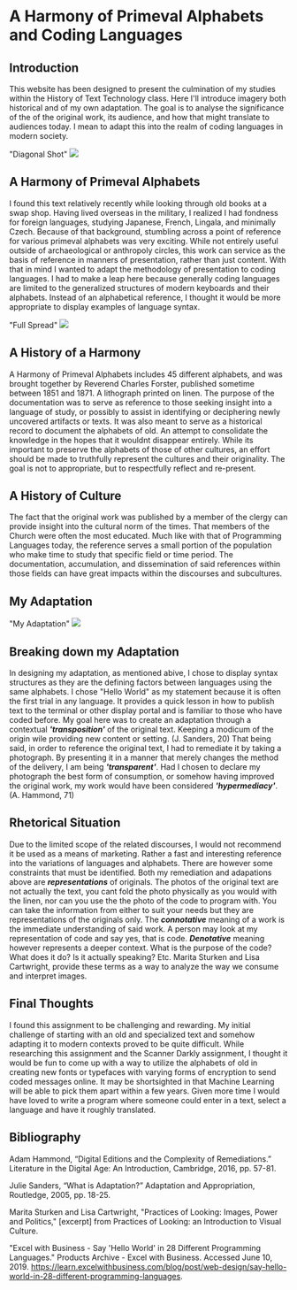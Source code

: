 # A Harmony of Primeval Alphabets and Coding Languages

## Introduction
This website has been designed to present the culmination of my studies within the History of Text Technology class. Here I'll introduce imagery both historical and of my own adaptation. The goal is to analyse the significance of the of the original work, its audience, and how that might translate to audiences today. I mean to adapt this into the realm of coding languages in modern society. 

<div id="container"> "Diagonal Shot"
    <img src="LINKURL.jpg">
    </div>

## A Harmony of Primeval Alphabets
I found this text relatively recently while looking through old books at a swap shop. Having lived overseas in the military, I realized I had fondness for foreign languages, studying Japanese, French, Lingala, and minimally Czech. Because of that background, stumbling across a point of reference for various primeval alphabets was very exciting. While not entirely useful outside of archaeological or anthropoly circles, this work can service as the basis of reference in manners of presentation, rather than just content. With that in mind I wanted to adapt the methodology of presentation to coding languages. I had to make a leap here because generally coding languages are limited to the generalized structures of modern keyboards and their alphabets. Instead of an alphabetical reference, I thought it would be more appropriate to display examples of language syntax. 

<div id="container"> "Full Spread"
    <img src="LINKURL.jpg">
    </div>

## A History of a Harmony
A Harmony of Primeval Alphabets includes 45 different alphabets, and was brought together by Reverend Charles Forster, published sometime between 1851 and 1871. A lithograph printed on linen. The purpose of the documentation was to serve as reference to those seeking insight into a language of study, or possibly to assist in identifying or deciphering newly uncovered artifacts or texts. It was also meant to serve as a historical record to document the alphabets of old. An attempt to consolidate the knowledge in the hopes that it wouldnt disappear entirely. While its important to preserve the alphabets of those of other cultures, an effort should be made to truthfully represent the cultures and their originality. The goal is not to appropriate, but to respectfully reflect and re-present.

## A History of Culture
The fact that the original work was published by a member of the clergy can provide insight into the cultural norm of the times. That members of the Church were often the most educated. Much like with that of Programming Languages today, the reference serves a small portion of the population who make time to study that specific field or time period. The documentation, accumulation, and dissemination of said references within those fields can have great impacts within the discourses and subcultures. 

## My Adaptation
<div id="container"> "My Adaptation"
    <img src="LinkURL.jpg">
    </div>

## Breaking down my Adaptation
In designing my adaptation, as mentioned abive, I chose to display syntax structures as they are the defining factors between languages using the same alphabets. I chose "Hello World" as my statement because it is often the first trial in any language. It provides a quick lesson in how to publish text to the terminal or other display portal and is familiar to those who have coded before. My goal here was to create an adaptation through a contextual ***'transposition'***  of the original text. Keeping a modicum of the origin wile providing new content or setting. (J. Sanders, 20) That being said, in order to reference the original text, I had to remediate it by taking a photograph. By presenting it in a manner that merely changes the method of the delivery, I am being ***'transparent'***. Had I chosen to declare my photograph the best form of consumption, or somehow having improved the original work, my work would have been considered ***'hypermediacy'***. (A. Hammond, 71)

## Rhetorical Situation
Due to the limited scope of the related discourses, I would not recommend it be used as a means of marketing. Rather a fast and interesting reference into the variations of languages and alphabets. There are however some constraints that must be identified. Both my remediation and adapations above are ***representations*** of originals. The photos of the original text are not actually the text, you cant fold the photo physically as you would with the linen, nor can you use the the photo of the code to program with. You can take the information from either to suit your needs but they are representations of the originals only. The ***connotative*** meaning of a work is the immediate understanding of said work. A person may look at my representation of code and say yes, that is code. ***Denotative*** meaning however represents a deeper context. What is the purpose of the code? What does it do? Is it actually speaking? Etc. Marita Sturken and Lisa Cartwright, provide these terms as a way to analyze the way we consume and interpret images. 

## Final Thoughts
I found this assignment to be challenging and rewarding. My initial challenge of starting with an old and specialized text and somehow adapting it to modern contexts proved to be quite difficult. While researching this assignment and the Scanner Darkly assignment, I thought it would be fun to come up with a way to utilize the alphabets of old in creating new fonts or typefaces with varying forms of encryption to send coded messages online. It may be shortsighted in that Machine Learning will be able to pick them apart within a few years. Given more time I would have loved to write a program where someone could enter in a text, select a language and have it roughly translated. 

## Bibliography

Adam Hammond, “Digital Editions and the Complexity of Remediations.” Literature in the Digital Age: An Introduction, Cambridge, 2016, pp. 57-81.

Julie Sanders, “What is Adaptation?” Adaptation and Appropriation, Routledge, 2005, pp. 18-25.

Marita Sturken and Lisa Cartwright, "Practices of Looking: Images, Power and Politics," [excerpt] from Practices of Looking: an Introduction to Visual Culture.

"Excel with Business - Say 'Hello World' in 28 Different Programming Languages." Products Archive - Excel with Business. Accessed June 10, 2019. https://learn.excelwithbusiness.com/blog/post/web-design/say-hello-world-in-28-different-programming-languages.
